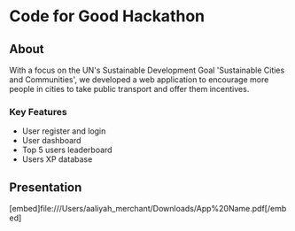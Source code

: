 # Code for Good Hackathon 

## About
With a focus on the UN's Sustainable Development Goal 'Sustainable Cities and Communities', we developed a web application to encourage more people in cities to take public transport and offer them incentives.

### Key Features
- User register and login
- User dashboard
- Top 5 users leaderboard
- Users XP database

## Presentation

[embed]file:///Users/aaliyah_merchant/Downloads/App%20Name.pdf[/embed]
